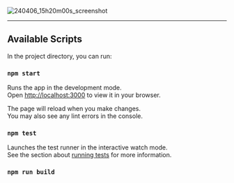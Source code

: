 
![240406_15h20m00s_screenshot](https://github.com/operator-axel/React-Firebase-Task-Manager/assets/77085081/15c98733-a4f7-4a1c-b88b-f7f4a9efe4b9)





---

## Available Scripts

In the project directory, you can run:

### `npm start`

Runs the app in the development mode.\
Open [http://localhost:3000](http://localhost:3000) to view it in your browser.

The page will reload when you make changes.\
You may also see any lint errors in the console.

### `npm test`

Launches the test runner in the interactive watch mode.\
See the section about [running tests](https://facebook.github.io/create-react-app/docs/running-tests) for more information.

### `npm run build`
